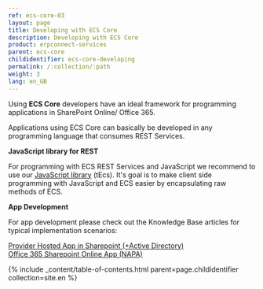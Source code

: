 ```yaml
---
ref: ecs-core-03
layout: page
title: Developing with ECS Core
description: Developing with ECS Core
product: erpconnect-services
parent: ecs-core
childidentifier: ecs-core-developing
permalink: /:collection/:path
weight: 3
lang: en_GB
---
```


Using **ECS Core** developers have an ideal framework for programming applications in SharePoint Online/ Office 365. 

Applications using ECS Core can basically be developed in any programming language that consumes REST Services. 

**JavaScript library for REST** 

For programming with ECS REST Services and JavaScript we recommend to use our [JavaScript library](http://static.theobald-software.com/theobald.ecs.micro/5.4.2/) (tEcs). 
It's goal is to make client side programming with JavaScript and ECS easier by encapsulating raw methods of ECS. 

**App Development**

For app development please check out the Knowledge Base articles for typical implementation scenarios:

[Provider Hosted App in Sharepoint (+Active Directory)](https://kb.theobald-software.com/erpconnect-services/how-to-create-a-provider-hosted-app-for-sharepoint-online-to-access-sap-data-via-erpconnect-services-core)<br>
[Office 365 Sharepoint Online App (NAPA)](https://kb.theobald-software.com/erpconnect-services/getting-started-with-sap--sharepoint-apps-in-the-cloud)

{% include _content/table-of-contents.html parent=page.childidentifier collection=site.en %}